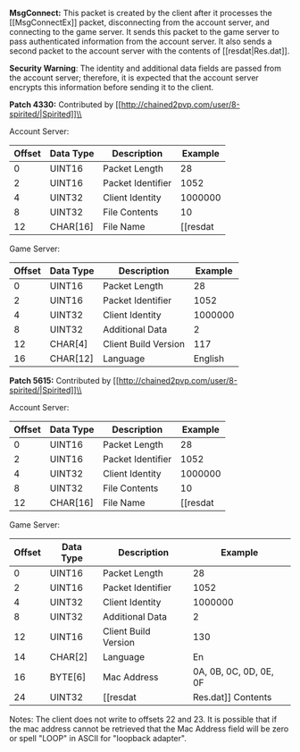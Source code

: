 **MsgConnect:** This packet is created by the client after it processes the [[MsgConnectEx]] packet, disconnecting from the account server, and connecting to the game server. It sends this packet to the game server to pass authenticated information from the account server. It also sends a second packet to the account server with the contents of [[resdat|Res.dat]].

**Security Warning**: The identity and additional data fields are passed from the account server; therefore, it is expected that the account server encrypts this information before sending it to the client. 

**Patch 4330:** Contributed by [[http://chained2pvp.com/user/8-spirited/|Spirited]]\\

Account Server:

| Offset | Data Type | Description | Example |
|---|---|---|---|
| 0 | UINT16 | Packet Length | 28 |
| 2 | UINT16 | Packet Identifier | 1052 |
| 4 | UINT32 | Client Identity | 1000000 |
| 8 | UINT32 | File Contents | 10 |
| 12| CHAR[16] | File Name | [[resdat|Res.dat]] |

Game Server:

| Offset | Data Type | Description | Example |
|---|---|---|---|
| 0 | UINT16 | Packet Length | 28 |
| 2 | UINT16 | Packet Identifier | 1052 |
| 4 | UINT32 | Client Identity | 1000000 |
| 8 | UINT32 | Additional Data | 2 |
| 12 | CHAR[4] | Client Build Version | 117 |
| 16 | CHAR[12] | Language | English |

**Patch 5615:** Contributed by [[http://chained2pvp.com/user/8-spirited/|Spirited]]\\

Account Server:

| Offset | Data Type | Description | Example |
|---|---|---|---|
| 0 | UINT16 | Packet Length | 28 |
| 2 | UINT16 | Packet Identifier | 1052 |
| 4 | UINT32 | Client Identity | 1000000 |
| 8 | UINT32 | File Contents | 10 |
| 12| CHAR[16] | File Name | [[resdat|Res.dat]] |

Game Server:

| Offset | Data Type | Description | Example |
|---|---|---|---|
| 0 | UINT16 | Packet Length | 28 |
| 2 | UINT16 | Packet Identifier | 1052 |
| 4 | UINT32 | Client Identity | 1000000 |
| 8 | UINT32 | Additional Data | 2 |
| 12 | UINT16 | Client Build Version | 130 |
| 14 | CHAR[2] | Language | En |
| 16 | BYTE[6] | Mac Address | 0A, 0B, 0C, 0D, 0E, 0F |
| 24 | UINT32 | [[resdat|Res.dat]] Contents | 10 |

Notes: The client does not write to offsets 22 and 23. It is possible that if the mac address cannot be retrieved that the Mac Address field will be zero or spell "LOOP" in ASCII for "loopback adapter".
